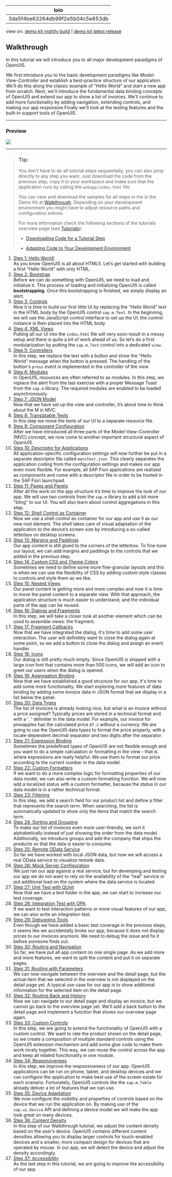 <!-- loio3da5f4be63264db99f2e5b04c5e853db -->

| loio |
| -----|
| 3da5f4be63264db99f2e5b04c5e853db |

<div id="loio">

view on: [demo kit nightly build](https://openui5nightly.hana.ondemand.com/#/topic/3da5f4be63264db99f2e5b04c5e853db) | [demo kit latest release](https://openui5.hana.ondemand.com/#/topic/3da5f4be63264db99f2e5b04c5e853db)</div>

## Walkthrough

In this tutorial we will introduce you to all major development paradigms of OpenUI5.

We first introduce you to the basic development paradigms like *Model-View-Controller* and establish a best-practice structure of our application. We'll do this along the classic example of “Hello World” and start a new app from scratch. Next, we'll introduce the fundamental data binding concepts of OpenUI5 and extend our app to show a list of invoices. We'll continue to add more functionality by adding navigation, extending controls, and making our app responsive.Finally we'll look at the testing features and the built-in support tools of OpenUI5.

***

### Preview

 ![](loio62a5405e63324cb4928e587f518ae13f_HiRes.png) 

***

> ### Tip:  
> You don't have to do all tutorial steps sequentially, you can also jump directly to any step you want. Just download the code from the previous step, copy it to your workspace and make sure that the application runs by calling the `webapp/index.html` file.
> 
> You can view and download the samples for all steps in the in the Demo Kit at [Walkthrough](https://openui5.hana.ondemand.com/explored.html#/entity/sap.m.tutorial.walkthrough/samples). Depending on your development environment you might have to adjust resource paths and configuration entries.
> 
> For more information check the following sections of the tutorials overview page \(see [Tutorials](Tutorials_8b49fc1.md)\):
> 
> -   [Downloading Code for a Tutorial Step](Tutorials_8b49fc1.md#loio8b49fc198bf04b2d9800fc37fecbb218__tutorials_download)
> 
> -   [Adapting Code to Your Development Environment](Tutorials_8b49fc1.md#loio8b49fc198bf04b2d9800fc37fecbb218__tutorials_adaptation)

1.  [Step 1: Hello World!](Step_1_Hello_World!_2680aa9.md "As you know OpenUI5 is all about HTML5. Let’s get started with building a first “Hello
		World” with only HTML.")  
As you know OpenUI5 is all about HTML5. Let’s get started with building a first “Hello World” with only HTML.
2.  [Step 2: Bootstrap](Step_2_Bootstrap_fe12df2.md "Before we can do something with OpenUI5, we need to load and initialize it.
		This process of loading and initializing OpenUI5 is called
			bootstrapping. Once this bootstrapping is finished, we simply display an alert.")  
Before we can do something with OpenUI5, we need to load and initialize it. This process of loading and initializing OpenUI5 is called **bootstrapping**. Once this bootstrapping is finished, we simply display an alert.
3.  [Step 3: Controls](Step_3_Controls_ddbceec.md "Now it is time to build our first little UI by replacing the “Hello World” text in
		the HTML body by the OpenUI5
		control sap.m.Text. In the beginning, we will use the JavaScript control
		interface to set up the UI, the control instance is then placed into the HTML body. ")  
Now it is time to build our first little UI by replacing the “Hello World” text in the HTML body by the OpenUI5 control `sap.m.Text`. In the beginning, we will use the JavaScript control interface to set up the UI, the control instance is then placed into the HTML body.
4.  [Step 4: XML Views](Step_4_XML_Views_1409791.md "Putting all our UI into the index.html file will very soon result in a
		messy setup and there is quite a bit of work ahead of us. So let’s do a first modularization
		by putting the sap.m.Text control into a dedicated
		view.")  
Putting all our UI into the `index.html` file will very soon result in a messy setup and there is quite a bit of work ahead of us. So let’s do a first modularization by putting the `sap.m.Text` control into a dedicated `view`.
5.  [Step 5: Controllers](Step_5_Controllers_50579dd.md "In this step, we replace the text with a button and show the “Hello World” message
		when the button is pressed. The handling of the button's press event is
		implemented in the controller of the view.")  
In this step, we replace the text with a button and show the “Hello World” message when the button is pressed. The handling of the button's `press` event is implemented in the controller of the view.
6.  [Step 6: Modules](Step_6_Modules_f665d0d.md "In OpenUI5, resources are
		often referred to as modules. In this step, we replace the alert from the last exercise with
		a proper Message Toast from the sap.m library. The required modules are
		enabled to be loaded asynchronously.")  
In OpenUI5, resources are often referred to as modules. In this step, we replace the alert from the last exercise with a proper Message Toast from the `sap.m` library. The required modules are enabled to be loaded asynchronously.
7.  [Step 7: JSON Model](Step_7_JSON_Model_70ef981.md "Now that we have set up the view and controller, it’s about time to think about the M
		in MVC.")  
Now that we have set up the view and controller, it’s about time to think about the M in MVC.
8.  [Step 8: Translatable Texts](Step_8_Translatable_Texts_df86bfb.md "In this step we move the texts of our UI to a separate resource file.")  
In this step we move the texts of our UI to a separate resource file.
9.  [Step 9: Component Configuration](Step_9_Component_Configuration_4cfa608.md "After we have introduced all three parts of the Model-View-Controller (MVC) concept,
		we now come to another important structural aspect of OpenUI5. ")  
After we have introduced all three parts of the Model-View-Controller \(MVC\) concept, we now come to another important structural aspect of OpenUI5.
10. [Step 10: Descriptor for Applications](Step_10_Descriptor_for_Applications_8f93bf2.md "All application-specific configuration settings will now further be put in a separate descriptor file called
			manifest.json. This clearly separates the application coding from the configuration settings and makes our app even more
		flexible. For example, all SAP Fiori applications are realized as components and come
		with a descriptor file in order to be hosted in the SAP Fiori launchpad.")  
All application-specific configuration settings will now further be put in a separate descriptor file called `manifest.json`. This clearly separates the application coding from the configuration settings and makes our app even more flexible. For example, all SAP Fiori applications are realized as components and come with a descriptor file in order to be hosted in the SAP Fiori launchpad.
11. [Step 11: Pages and Panels](Step_11_Pages_and_Panels_3b9d9f8.md "After all the work on the app structure it’s time to improve the look of our app. We
		will use two controls from the sap.m library to add a bit more &quot;bling&quot; to
		our UI. You will also learn about control aggregations in this step.")  
After all the work on the app structure it’s time to improve the look of our app. We will use two controls from the `sap.m` library to add a bit more "bling" to our UI. You will also learn about control aggregations in this step.
12. [Step 12: Shell Control as Container](Step_12_Shell_Control_as_Container_4df1d91.md "Now we use a shell control as container for our app and use it as our new root
		element. The shell takes care of visual adaptation of the application to the device’s screen
		size by introducing a so-called letterbox on desktop screens.")  
Now we use a shell control as container for our app and use it as our new root element. The shell takes care of visual adaptation of the application to the device’s screen size by introducing a so-called letterbox on desktop screens.
13. [Step 13: Margins and Paddings](Step_13_Margins_and_Paddings_17b87fb.md "Our app content is still glued to the corners of the letterbox. To fine-tune our layout,
		we can add margins and paddings to the controls that we added in the previous step. ")  
Our app content is still glued to the corners of the letterbox. To fine-tune our layout, we can add margins and paddings to the controls that we added in the previous step.
14. [Step 14: Custom CSS and Theme Colors](Step_14_Custom_CSS_and_Theme_Colors_723f4b2.md "Sometimes we need to define some more fine-granular layouts and this is when we can use
		the flexibility of CSS by adding custom style classes to controls and style them as we like. ")  
Sometimes we need to define some more fine-granular layouts and this is when we can use the flexibility of CSS by adding custom style classes to controls and style them as we like.
15. [Step 15: Nested Views](Step_15_Nested_Views_df8c9c3.md "Our panel content is getting more and more complex and now it is time to move the panel content to a separate view. With that approach,
      the application structure is much easier to understand, and the individual parts of the app can be reused.")  
Our panel content is getting more and more complex and now it is time to move the panel content to a separate view. With that approach, the application structure is much easier to understand, and the individual parts of the app can be reused.
16. [Step 16: Dialogs and Fragments](Step_16_Dialogs_and_Fragments_4da7298.md "In this step, we will take a closer look at another element which can be used to
		assemble views: the fragment. ")  
In this step, we will take a closer look at another element which can be used to assemble views: the fragment.
17. [Step 17: Fragment Callbacks](Step_17_Fragment_Callbacks_354f98e.md "Now that we have integrated the dialog, it's time to add some user interaction. The user
		will definitely want to close the dialog again at some point, so we add a button to close
		the dialog and assign an event handler.")  
Now that we have integrated the dialog, it's time to add some user interaction. The user will definitely want to close the dialog again at some point, so we add a button to close the dialog and assign an event handler.
18. [Step 18: Icons](Step_18_Icons_776f735.md "Our dialog is still pretty much empty. Since OpenUI5 is shipped with a large
		icon font that contains more than 500 icons, we will add an icon to greet our users when the
		dialog is opened.")  
Our dialog is still pretty much empty. Since OpenUI5 is shipped with a large icon font that contains more than 500 icons, we will add an icon to greet our users when the dialog is opened.
19. [Step 19: Aggregation Binding](Step_19_Aggregation_Binding_bf71375.md "Now that we have established a good structure for our app, it's time to add some more
		functionality. We start exploring more features of data binding by adding some invoice data
		in JSON format that we display in a list below the panel.")  
Now that we have established a good structure for our app, it's time to add some more functionality. We start exploring more features of data binding by adding some invoice data in JSON format that we display in a list below the panel.
20. [Step 20: Data Types](Step_20_Data_Types_dfe0465.md "The list of invoices is already looking nice, but what is an invoice without a price
		assigned? Typically prices are stored in a technical format and with a '.'
		delimiter in the data model. For example, our invoice for pineapples has the calculated
		price 87.2 without a currency. We are going to use the OpenUI5 data types to format the
		price properly, with a locale-dependent decimal separator and two digits after the
		separator.")  
The list of invoices is already looking nice, but what is an invoice without a price assigned? Typically prices are stored in a technical format and with a '`.`' delimiter in the data model. For example, our invoice for pineapples has the calculated price `87.2` without a currency. We are going to use the OpenUI5 data types to format the price properly, with a locale-dependent decimal separator and two digits after the separator.
21. [Step 21: Expression Binding](Step_21_Expression_Binding_c98d573.md "Sometimes the predefined types of OpenUI5 are not flexible enough
		and you want to do a simple calculation or formatting in the view - that is where
		expressions are really helpful. We use them to format our price according to the current
		number in the data model.")  
Sometimes the predefined types of OpenUI5 are not flexible enough and you want to do a simple calculation or formatting in the view - that is where expressions are really helpful. We use them to format our price according to the current number in the data model.
22. [Step 22: Custom Formatters](Step_22_Custom_Formatters_0f8626e.md "If we want to do a more complex logic for formatting properties of our data model, we
		can also write a custom formatting function. We will now add a localized status with a
		custom formatter, because the status in our data model is in a rather technical
		format.")  
If we want to do a more complex logic for formatting properties of our data model, we can also write a custom formatting function. We will now add a localized status with a custom formatter, because the status in our data model is in a rather technical format.
23. [Step 23: Filtering](Step_23_Filtering_5295470.md "In this step, we add a search field for our product list and define a filter that
		represents the search term. When searching, the list is automatically updated to show only
		the items that match the search term.")  
In this step, we add a search field for our product list and define a filter that represents the search term. When searching, the list is automatically updated to show only the items that match the search term.
24. [Step 24: Sorting and Grouping](Step_24_Sorting_and_Grouping_c4b2a32.md "To make our list of invoices even more user-friendly, we sort it alphabetically instead
		of just showing the order from the data model. Additionally, we introduce groups and add the
		company that ships the products so that the data is easier to consume.")  
To make our list of invoices even more user-friendly, we sort it alphabetically instead of just showing the order from the data model. Additionally, we introduce groups and add the company that ships the products so that the data is easier to consume.
25. [Step 25: Remote OData Service](Step_25_Remote_OData_Service_4406244.md "So far we have worked with local JSON data, but now we will access a real OData service to visualize remote data.")  
So far we have worked with local JSON data, but now we will access a real OData service to visualize remote data.
26. [Step 26: Mock Server Configuration](Step_26_Mock_Server_Configuration_bae9d90.md "We just ran our app against a real service, but for developing and testing our app we do
		not want to rely on the availability of the “real” service or put additional load on the
		system where the data service is located.")  
We just ran our app against a real service, but for developing and testing our app we do not want to rely on the availability of the “real” service or put additional load on the system where the data service is located.
27. [Step 27: Unit Test with QUnit](Step_27_Unit_Test_with_QUnit_e1ce1de.md "Now that we have a test folder in the app, we can start to increase our test
		coverage. ")  
Now that we have a test folder in the app, we can start to increase our test coverage.
28. [Step 28: Integration Test with OPA](Step_28_Integration_Test_with_OPA_9bf4dce.md "If we want to test interaction patterns or more visual features of our app, we can also
		write an integration test. ")  
If we want to test interaction patterns or more visual features of our app, we can also write an integration test.
29. [Step 29: Debugging Tools](Step_29_Debugging_Tools_1ff250c.md "Even though we have added a basic test coverage in the previous steps, it seems like
		we accidentally broke our app, because it does not display prices to our invoices anymore.
		We need to debug the issue and fix it before someone finds out.")  
Even though we have added a basic test coverage in the previous steps, it seems like we accidentally broke our app, because it does not display prices to our invoices anymore. We need to debug the issue and fix it before someone finds out.
30. [Step 30: Routing and Navigation](Step_30_Routing_and_Navigation_e5200ee.md "So far, we have put all app content on one single page. As we add more and more features, we want to split the content and put it on separate pages.")  
So far, we have put all app content on one single page. As we add more and more features, we want to split the content and put it on separate pages.
31. [Step 31: Routing with Parameters](Step_31_Routing_with_Parameters_2366345.md "We can now navigate between the overview and the detail page, but the actual item that
		we selected in the overview is not displayed on the detail page yet. A typical use case for
		our app is to show additional information for the selected item on the detail page. ")  
We can now navigate between the overview and the detail page, but the actual item that we selected in the overview is not displayed on the detail page yet. A typical use case for our app is to show additional information for the selected item on the detail page.
32. [Step 32: Routing Back and History](Step_32_Routing_Back_and_History_8ef57cf.md "Now we can navigate to our detail page and display an invoice, but we cannot go back to
		the overview page yet. We'll add a back button to the detail page and implement a function
		that shows our overview page again.")  
Now we can navigate to our detail page and display an invoice, but we cannot go back to the overview page yet. We'll add a back button to the detail page and implement a function that shows our overview page again.
33. [Step 33: Custom Controls](Step_33_Custom_Controls_d12d2ee.md "In this step, we are going to extend the functionality of OpenUI5 with a custom control.
		We want to rate the product shown on the detail page, so we create a composition of multiple
		standard controls using the OpenUI5 extension mechanism and add some glue code to make them
		work nicely together. This way, we can reuse the control across the app and keep all related
		functionality in one module.")  
In this step, we are going to extend the functionality of OpenUI5 with a custom control. We want to rate the product shown on the detail page, so we create a composition of multiple standard controls using the OpenUI5 extension mechanism and add some glue code to make them work nicely together. This way, we can reuse the control across the app and keep all related functionality in one module.
34. [Step 34: Responsiveness](Step_34_Responsiveness_a96e18b.md "In this step, we improve the responsiveness of our app. OpenUI5 applications can be run
		on  phone, tablet, and desktop devices and we can configure the application to make best use
		of the screen estate for each scenario. Fortunately, OpenUI5 controls like the
			sap.m.Table already deliver a lot of features that we can
		use.")  
In this step, we improve the responsiveness of our app. OpenUI5 applications can be run on phone, tablet, and desktop devices and we can configure the application to make best use of the screen estate for each scenario. Fortunately, OpenUI5 controls like the `sap.m.Table` already deliver a lot of features that we can use.
35. [Step 35: Device Adaptation](Step_35_Device_Adaptation_d63a15e.md "We now configure the visibility and properties of controls based on the device that we
		run the application on. By making use of the sap.ui.Device API and defining
		a device model we will make the app look great on many devices.")  
We now configure the visibility and properties of controls based on the device that we run the application on. By making use of the `sap.ui.Device` API and defining a device model we will make the app look great on many devices.
36. [Step 36: Content Density](Step_36_Content_Density_d935dbf.md "In this step of our Walkthrough tutorial, we adjust the content density based on the user’s device. OpenUI5 contains different content densities allowing you to display larger
		controls for touch-enabled devices and a smaller, more compact design for devices that are operated by mouse. In our app, we will detect the
		device and adjust the density accordingly.")  
In this step of our Walkthrough tutorial, we adjust the content density based on the user’s device. OpenUI5 contains different content densities allowing you to display larger controls for touch-enabled devices and a smaller, more compact design for devices that are operated by mouse. In our app, we will detect the device and adjust the density accordingly.
37. [Step 37: Accessibility](Step_37_Accessibility_ff7cab1.md "As the last step in this tutorial, we are going to improve the accessibility of our app.")  
As the last step in this tutorial, we are going to improve the accessibility of our app.

